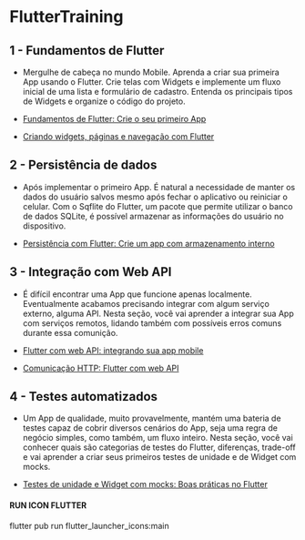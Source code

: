# FlutterTraining

## 1 - Fundamentos de Flutter

 - Mergulhe de cabeça no mundo Mobile. Aprenda a criar sua primeira App usando o Flutter. Crie telas com Widgets e implemente um fluxo inicial de uma lista e formulário de cadastro. Entenda os principais tipos de Widgets e organize o código do projeto.

 - <a href="https://github.com/rafaelcarvalhocaetano/Bytebank" target="_blank">Fundamentos de Flutter: Crie o seu primeiro App</a>
  - <a href="https://github.com/rafaelcarvalhocaetano/FlutterTraining/tree/master/bytebank_widgets" target="_blank">Criando widgets, páginas e navegação com Flutter</a>

## 2 - Persistência de dados

 - Após implementar o primeiro App. É natural a necessidade de manter os dados do usuário salvos mesmo após fechar o aplicativo ou reiniciar o celular. Com o Sqflite do Flutter, um pacote que permite utilizar o banco de dados SQLite, é possível armazenar as informações do usuário no dispositivo.

 - <a href="https://github.com/rafaelcarvalhocaetano/FlutterTraining/tree/master/bytebank_persistence" target="_blank">Persistência com Flutter: Crie um app com armazenamento interno</a>

## 3 - Integração com Web API

 - É difícil encontrar uma App que funcione apenas localmente. Eventualmente acabamos precisando integrar com algum serviço externo, alguma API. Nesta seção, você vai aprender a integrar sua App com serviços remotos, lidando também com possíveis erros comuns durante essa comunição.

 - <a href="https://github.com/rafaelcarvalhocaetano/FlutterTraining/tree/master/bytebank_api" target="_blank">Flutter com web API: integrando sua app mobile</a>
 - <a href="https://github.com/rafaelcarvalhocaetano/FlutterTraining/tree/master/bytebank_http" target="_blank">Comunicação HTTP: Flutter com web API</a>

## 4 - Testes automatizados

 - Um App de qualidade, muito provavelmente, mantém uma bateria de testes capaz de cobrir diversos cenários do App, seja uma regra de negócio simples, como também, um fluxo inteiro. Nesta seção, você vai conhecer quais são categorias de testes do Flutter, diferenças, trade-off e vai aprender a criar seus primeiros testes de unidade e de Widget com mocks.

  - <a href="https://github.com/rafaelcarvalhocaetano/FlutterTraining/tree/master/bytebank_tdd" target="_blank">Testes de unidade e Widget com mocks: Boas práticas no Flutter</a>
  
  
#### RUN ICON FLUTTER
flutter pub run flutter_launcher_icons:main
 
